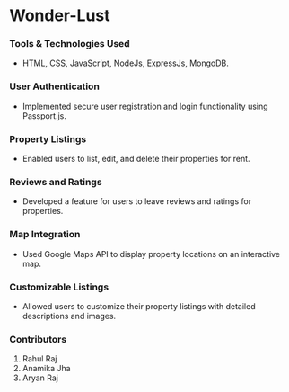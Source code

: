 # Wonder-Lust

### Tools & Technologies Used
- HTML, CSS, JavaScript, NodeJs, ExpressJs, MongoDB.

### User Authentication
- Implemented secure user registration and login functionality using Passport.js.

### Property Listings
- Enabled users to list, edit, and delete their properties for rent.

### Reviews and Ratings
- Developed a feature for users to leave reviews and ratings for properties.

### Map Integration
- Used Google Maps API to display property locations on an interactive map.

### Customizable Listings
- Allowed users to customize their property listings with detailed descriptions and images.


### Contributors
1. Rahul Raj
2. Anamika Jha
3. Aryan Raj

